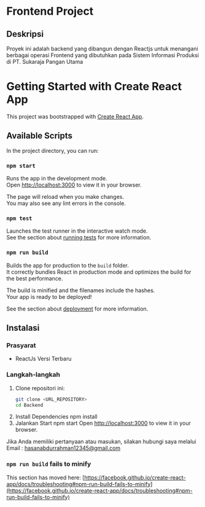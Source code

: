 # Frontend Project

## Deskripsi
Proyek ini adalah backend yang dibangun dengan Reactjs untuk menangani berbagai operasi Frontend yang dibutuhkan pada Sistem Informasi Produksi di PT. Sukaraja Pangan Utama

# Getting Started with Create React App

This project was bootstrapped with [Create React App](https://github.com/facebook/create-react-app).

## Available Scripts

In the project directory, you can run:

### `npm start`

Runs the app in the development mode.\
Open [http://localhost:3000](http://localhost:3000) to view it in your browser.

The page will reload when you make changes.\
You may also see any lint errors in the console.

### `npm test`

Launches the test runner in the interactive watch mode.\
See the section about [running tests](https://facebook.github.io/create-react-app/docs/running-tests) for more information.

### `npm run build`

Builds the app for production to the `build` folder.\
It correctly bundles React in production mode and optimizes the build for the best performance.

The build is minified and the filenames include the hashes.\
Your app is ready to be deployed!

See the section about [deployment](https://facebook.github.io/create-react-app/docs/deployment) for more information.

## Instalasi

### Prasyarat
- ReactJs Versi Terbaru

### Langkah-langkah
1. Clone repositori ini:
   ```bash
   git clone <URL_REPOSITORY>
   cd Backend
2. Install Dependencies
   npm install
3. Jalankan Start
   npm start Open [http://localhost:3000](http://localhost:3000) to view it in your browser.


Jika Anda memiliki pertanyaan atau masukan, silakan hubungi saya melalui Email : hasanabdurrahman12345@gmail.com

### `npm run build` fails to minify

This section has moved here: [https://facebook.github.io/create-react-app/docs/troubleshooting#npm-run-build-fails-to-minify](https://facebook.github.io/create-react-app/docs/troubleshooting#npm-run-build-fails-to-minify)

